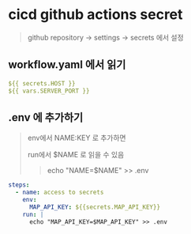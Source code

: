 # cicd github actions secret

> github repository -> settings -> secrets 에서 설정

## workflow.yaml 에서 읽기

```yaml
${{ secrets.HOST }}
${{ vars.SERVER_PORT }}
```

## .env 에 추가하기

> env에서 NAME:KEY 로 추가하면
>
> run에서 $NAME 로 읽을 수 있음
>
> > echo "NAME=$NAME" >> .env

```yaml
steps:
  - name: access to secrets
    env:
      MAP_API_KEY: ${{secrets.MAP_API_KEY}}
    run: |
      echo "MAP_API_KEY=$MAP_API_KEY" >> .env
```
